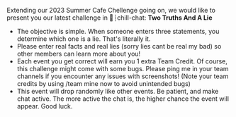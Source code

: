 Extending our 2023 Summer Cafe Chellenge going on, we would like to present you our latest challenge in ⁠🍞┊chill-chat: **Two Truths And A Lie**

* The objective is simple. When someone enters three statements, you determine which one is a lie. That's literally it.
* Please enter real facts and real lies (sorry lies cant be real my bad) so other members can learn more about you!
* Each event you get correct will earn you 1 extra Team Credit. Of course, this challenge might come with some bugs. Please ping me in your team channels if you encounter any issues with screenshots! (Note your team credits by using /team mine now to avoid unintended bugs)
* This event will drop randomly like other events. Be patient, and make chat active. The more active the chat is, the higher chance the event will appear. Good luck.
